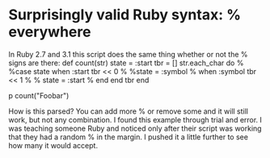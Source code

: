 
# Surprisingly valid Ruby syntax: % everywhere

In Ruby 2.7 and 3.1 this script does the same thing whether or not the % signs are there:
def count(str)
  state = :start
  tbr = []
  str.each_char do
%  %case state
    when :start
      tbr << 0
  %  %state = :symbol
 %  when :symbol
      tbr << 1
 %  % state = :start
 %  end
  end
  tbr
end

p count("Foobar")

How is this parsed? You can add more % or remove some and it will still work, but not any combination. I found this example through trial and error.
I was teaching someone Ruby and noticed only after their script was working that they had a random % in the margin. I pushed it a little further to see how many it would accept.

        